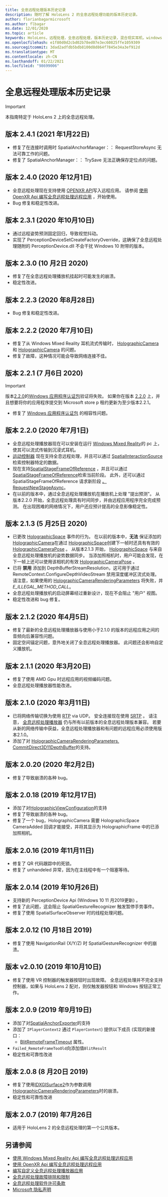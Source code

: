 ```yaml
---
title: 全息远程处理版本历史记录
description: 随时了解 HoloLens 2 的全息远程处理功能的版本历史记录。
author: florianbagarmicrosoft
ms.author: flbagar
ms.date: 12/01/2020
ms.topic: article
keywords: HoloLens，远程处理，全息远程处理，版本历史记录，混合现实耳机，windows mixed reality 耳机，虚拟现实耳机
ms.openlocfilehash: e1f80d0d2cbd02b78ed07e3ec60825ffe1059309
ms.sourcegitcommit: 3dad2adfdb5bdb8100d8d864f7845e34a3ef912d
ms.translationtype: MT
ms.contentlocale: zh-CN
ms.lasthandoff: 01/22/2021
ms.locfileid: "98699006"
---
```

# <a name="holographic-remoting-version-history"></a>全息远程处理版本历史记录

> [!IMPORTANT]
> 本指南特定于 HoloLens 2 上的全息远程处理。

## <a name="version-241-january-22-2021"></a>版本 2.4.1 (2021 年1月22日) <a name="v2.4.1"></a>

* 修复了在连接时调用时 SpatialAnchorManager：： RequestStoreAsync 无法可靠工作的问题。
* 修复了 SpatialAnchorManager：： TrySave 无法正确保存定位点的问题。

## <a name="version-240-december-1-2020"></a>版本 2.4.0 (2020 年12月1日) <a name="v2.4.0"></a>

* 全息远程处理现在支持使用 [OPENXR API](../native/openxr.md)写入远程应用。 请参阅 [使用 OpenXR Api 编写全息远程处理远程应用](holographic-remoting-create-remote-openxr.md) ，开始使用。
* Bug 修复和稳定性改进。

## <a name="version-231-october-10-2020"></a>版本 2.3.1 (2020 年10月10日) <a name="v2.3.1"></a>

* 通过远程姿势预测固定回归，导致视觉抖动。
* 实现了 PerceptionDeviceSetCreateFactoryOverride，这确保了全息远程处理随附的 PerceptionDevice.dll 不会干扰 Windows 10 附带的版本。

## <a name="version-230-october-2-2020"></a>版本 2.3.0 (10 月2日 2020) <a name="v2.3.0"></a>

* 修复了在全息远程处理播放机挂起时可能发生的崩溃。
* 稳定性改进。

## <a name="version-223-august-28-2020"></a>版本 2.2.3 (2020 年8月28日) <a name="v2.2.3"></a>

* Bug 修复和稳定性改进。

## <a name="version-222-july-10-2020"></a>版本 2.2.2 (2020 年7月10日) <a name="v2.2.2"></a>

* 修复了从 Windows Mixed Reality 耳机流式传输时， [HolographicCamera](/uwp/api/windows.graphics.holographic.holographiccamera.leftviewportparameters) 和 [HolographicCamera](/uwp/api/windows.graphics.holographic.holographiccamera.rightviewportparameters) 的问题。
* 修复了故障，这种情况可能会导致网络连接不佳。

## <a name="version-221-july-6-2020"></a>版本 2.2.1 (7 月6日 2020) <a name="v2.2.1"></a>

> [!IMPORTANT]
> 版本[2.2.0](holographic-remoting-version-history.md#v2.2.0)的[Windows 应用程序认证包](https://developer.microsoft.com/windows/downloads/app-certification-kit/)验证将失败。 如果你在版本 [2.2.0](holographic-remoting-version-history.md#v2.2.0) 上，并且想要将你的应用程序提交到 Microsoft store p 租约更新为至少版本2.2.1。
* 修复了 [Windows 应用程序认证包](https://developer.microsoft.com/windows/downloads/app-certification-kit/) 的相容性问题。

## <a name="version-220-july-1-2020"></a>版本 2.2.0 (2020 年7月1日) <a name="v2.2.0"></a>

* 全息远程处理播放器现在可以安装在运行 [Windows Mixed Reality](../../discover/navigating-the-windows-mixed-reality-home.md)的 pc 上，使其可以流式传输到沉浸式耳机。
* [运动控制器](../../design/motion-controllers.md) 现在支持全息远程处理，并且可以通过 [SpatialInteractionSource](/uwp/api/windows.ui.input.spatial.spatialinteractionsource.controller#Windows_UI_Input_Spatial_SpatialInteractionSource_Controller)检索控制器特定的数据。
* 现在支持[SpatialStageFrameOfReference](/uwp/api/windows.perception.spatial.spatialstageframeofreference) ，并且可以通过[SpatialStageFrameOfReference](/uwp/api/windows.perception.spatial.spatialstageframeofreference.current)检索当前阶段。 此外，还可以通过 SpatialStageFrameOfReference 请求新阶段 [。 RequestNewStageAsync](/uwp/api/windows.perception.spatial.spatialstageframeofreference.requestnewstageasync)。
* 在以前的版本中，通过全息远程处理播放机在播放机上处理 "提出预测"。 从版本2.2.0 开始，全息远程处理具有时间同步，并由远程应用程序完全完成预测。 在出现困难的网络情况下，用户还应预计提高的全息影像稳定性。

## <a name="version-213-may-25-2020"></a>版本 2.1.3 (5 月25日 2020) <a name="v2.1.3"></a>

* 已更改 [HolographicSpace](/uwp/api/windows.graphics.holographic.holographicspace.cameraadded) 事件的行为。 在以前的版本中，**无法** 保证添加的 [HolographicCamera](/uwp/api/windows.graphics.holographic.holographiccamera)在通过 [HolographicSpace](/uwp/api/windows.graphics.holographic.holographicspace.createnextframe)创建下一帧时还具有有效的 [HolographicCameraPose](/uwp/api/windows.graphics.holographic.holographiccamerapose) 。 从版本2.1.3 开始， [HolographicSpace](/uwp/api/windows.graphics.holographic.holographicspace.cameraadded) 与来自全息远程处理播放机的姿势数据同步。 当添加照相机时，用户可能会发现，在下一帧上还可以使用该相机的有效 [HolographicCameraPose](/uwp/api/windows.graphics.holographic.holographiccamerapose) 。
* 已将 **禁用** 添加到 DepthBufferStreamResolution，这可用于通过 RemoteContext.ConfigureDepthVideoStream 禁用深度缓冲区流式处理。 请注意，如果使用的 [HolographicCameraRenderingParameters](/uwp/api/windows.graphics.holographic.holographiccamerarenderingparameters.commitdirect3d11depthbuffer) 将失败，并 *E_ILLEGAL_METHOD_CALL*。
* 全息远程处理播放机的启动屏幕经过重新设计，现在不会阻止 "用户" 视图。
* 稳定性改进和 bug 修复。

## <a name="version-212-april-5-2020"></a>版本 2.1.2 (2020 年4月5日) <a name="v2.1.2"></a>

* 修复了最新的全息远程处理播放器与使用小于2.1.0 的版本的远程应用之间的音频向后兼容性问题。
* 固定空间锚定问题，意外地关闭了全息远程处理播放器。 此问题还会影响自定义播放机。

## <a name="version-211-march-20-2020"></a>版本 2.1.1 (2020 年3月20日) <a name="v2.1.1"></a>

* 修复了使用 AMD Gpu 时远程应用的视频编码问题。
* 全息远程处理播放器性能改进。

## <a name="version-210-march-11-2020"></a>版本 2.1.0 (2020 年3月11日) <a name="v2.1.0"></a>

* 已将网络传输切换为使用 [RTP](https://en.wikipedia.org/wiki/Real-time_Transport_Protocol) via UDP。 安全连接现在使用 [SRTP](https://en.wikipedia.org/wiki/Secure_Real-time_Transport_Protocol) 。 请注意， [全息远程处理播放器](holographic-remoting-player.md) 仍与所有以前版本的全息远程处理版本兼容。 若要从新的网络传输中获益，全息远程处理播放器和有问题的远程应用必须使用版本2.1.0。
* 添加了对 [HolographicCameraRenderingParameters. CommitDirect3D11DepthBuffer](/uwp/api/windows.graphics.holographic.holographiccamerarenderingparameters.commitdirect3d11depthbuffer#Windows_Graphics_Holographic_HolographicCameraRenderingParameters_CommitDirect3D11DepthBuffer_Windows_Graphics_DirectX_Direct3D11_IDirect3DSurface_)的支持。 

## <a name="version-2020-february-2-2020"></a>版本 2.0.20 (2020 年2月2日) <a name="v2.0.20"></a>

* 修复了导致崩溃的各种 bug。

## <a name="version-2018-december-17-2019"></a>版本 2.0.18 (2019 年12月17日) <a name="v2.0.18"></a>

* 添加了对[HolographicViewConfiguration](/uwp/api/windows.graphics.holographic.holographicviewconfiguration)的支持
* 修复了导致崩溃的各种 bug。
* 修复了一个 bug，HolographicCamera 需要 HolographicSpace CameraAdded 回调才能接受，并将其显示为 HolographicFrame 中的已添加照相机。

## <a name="version-2016-november-11-2019"></a>版本 2.0.16 (2019 年11月11日) <a name="2.0.16"></a>

* 修复了 QR 代码跟踪中的死锁。
* 修复了 unhandeled 异常，因为在主线程中有一个阻塞等待。

## <a name="version-2014-october-26-2019"></a>版本 2.0.14 (2019 年10月26日) <a name="v2.0.14"></a>

* 支持新的 PerceptionDevice Api (Windows 10 11 月2019更新) 。
* 修复了此问题，这会阻止 SpatialGestureRecognizer 触发暂停手势事件。
* 修复了使用 SpatialSurfaceObserver 时的线程处理问题。

## <a name="version-2012-october-18-2019"></a>版本 2.0.12 (10 月18日 2019) <a name="v2.0.12"></a>

* 修复了使用 NavigationRail (X/Y/Z) 时 SpatialGestureRecognizer 中的崩溃。

## <a name="version-2010-october-10-2019"></a>版本 v2.0.10 (2019 年10月10日) <a name="v2.0.10"></a>

* 修复了使用 VR 控制器的触发器按钮时出现故障。 全息远程处理并不完全支持控制器，如果与 HoloLens 2 配对，则仅触发器按钮和 Windows 按钮正常工作。

## <a name="version-209-september-19-2019"></a>版本 2.0.9 (2019 年9月19日) <a name="v2.0.9"></a>

* 添加了对[SpatialAnchorExporter](/uwp/api/windows.perception.spatial.spatialanchorexporter)的支持
* 添加了 ```IPlayerContext2``` 通过 ```PlayerContext```) 提供以下成员 (实现的新接口：
  - [BlitRemoteFrameTimeout](holographic-remoting-create-player.md#BlitRemoteFrameTimeout)  属性。
* ```Failed_RemoteFrameTooOld```向添加值```BlitResult```
* 稳定性和可靠性改进

## <a name="version-208-august-20-2019"></a>版本 2.0.8 (8 月20日 2019) <a name="v2.0.8"></a>

* 修复了使用[IDXGISurface2](/windows/win32/api/dxgi1_2/nn-dxgi1_2-idxgisurface2)作为参数调用[HolographicCameraRenderingParameters](/uwp/api/windows.graphics.holographic.holographiccamerarenderingparameters.commitdirect3d11depthbuffer)时的崩溃。
* 稳定性和可靠性改进

## <a name="version-207-july-26-2019"></a>版本 2.0.7 (2019) 年7月26日 <a name="v2.0.7"></a>

* 适用于 HoloLens 2 的全息远程处理的第一个公共版本。

## <a name="see-also"></a>另请参阅

* [使用 Windows Mixed Reality Api 编写全息远程处理远程应用](holographic-remoting-create-remote-wmr.md)
* [使用 OpenXR Api 编写全息远程处理远程应用](holographic-remoting-create-remote-openxr.md)
* [编写自定义全息远程处理播放器应用](holographic-remoting-create-player.md)
* [全息远程处理故障排除和限制](holographic-remoting-troubleshooting.md)
* [全息远程处理软件许可条款](/legal/mixed-reality/microsoft-holographic-remoting-software-license-terms)
* [Microsoft 隐私声明](https://go.microsoft.com/fwlink/?LinkId=521839)